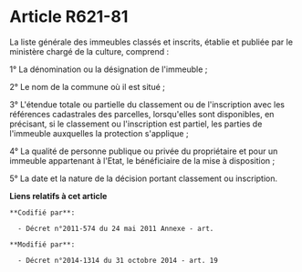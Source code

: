 # Article R621-81

La liste générale des immeubles classés et inscrits, établie et publiée par le ministère chargé de la culture, comprend :

1° La dénomination ou la désignation de l'immeuble ;

2° Le nom de la commune où il est situé ;

3° L'étendue totale ou partielle du classement ou de l'inscription avec les références cadastrales des parcelles,
lorsqu'elles sont disponibles, en précisant, si le classement ou l'inscription est partiel, les parties de l'immeuble
auxquelles la protection s'applique ;

4° La qualité de personne publique ou privée du propriétaire et pour un immeuble appartenant à l'Etat, le bénéficiaire de la
mise à disposition ;

5° La date et la nature de la décision portant classement ou inscription.

**Liens relatifs à cet article**

	**Codifié par**:

	  - Décret n°2011-574 du 24 mai 2011 Annexe - art.

	**Modifié par**:

	  - Décret n°2014-1314 du 31 octobre 2014 - art. 19
